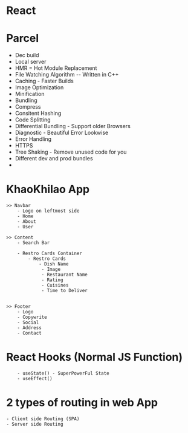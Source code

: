 # React


# Parcel
- Dec build
- Local server
- HMR = Hot Module Replacement
- File Watching Algorithm -- Written in C++
- Caching - Faster Builds
- Image Optimization
- Minification 
- Bundling
- Compress
- Consitent Hashing
- Code Splitting
- Differential Bundling - Support older Browsers
- Diagnostic - Beautiful Error Lookwise
- Error Handling
- HTTPS
- Tree Shaking - Remove unused code for you
- Different dev and prod bundles
- 


# KhaoKhilao App
	>> Navbar
		- Logo on leftmost side
		- Home
		- About 
		- User
		
	>> Content
		- Search Bar
		
		- Restro Cards Container
			- Restro Cards 
				- Dish Name
				 - Image
				 - Restaurant Name
				 - Rating
				 - Cuisines
				 - Time to Deliver

			
	>> Footer
		- Logo
		- Copywrite
		- Social
		- Address
		- Contact
        
# React Hooks 	(Normal JS Function)
		- useState() - SuperPowerFul State 
		- useEffect()	

# 2 types of routing in web App
	- Client side Routing (SPA)	
	- Server side Routing	